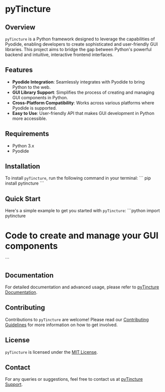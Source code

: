 # pyTincture

## Overview
`pyTincture` is a Python framework designed to leverage the capabilities of Pyodide, enabling developers to create sophisticated and user-friendly GUI libraries. This project aims to bridge the gap between Python's powerful backend and intuitive, interactive frontend interfaces.

## Features
- **Pyodide Integration**: Seamlessly integrates with Pyodide to bring Python to the web.
- **GUI Library Support**: Simplifies the process of creating and managing GUI components in Python.
- **Cross-Platform Compatibility**: Works across various platforms where Pyodide is supported.
- **Easy to Use**: User-friendly API that makes GUI development in Python more accessible.

## Requirements
- Python 3.x
- Pyodide

## Installation
To install `pyTincture`, run the following command in your terminal:
\`\`\`
pip install pytincture
\`\`\`

## Quick Start
Here's a simple example to get you started with `pyTincture`:
\`\`\`python
import pytincture

# Code to create and manage your GUI components
\`\`\`

## Documentation
For detailed documentation and advanced usage, please refer to [pyTincture Documentation](#).

## Contributing
Contributions to `pyTincture` are welcome! Please read our [Contributing Guidelines](CONTRIBUTING.md) for more information on how to get involved.

## License
`pyTincture` is licensed under the [MIT License](LICENSE).

## Contact
For any queries or suggestions, feel free to contact us at [pyTincture Support](mailto:support@pytincture.com).

